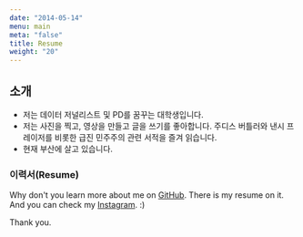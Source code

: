```yaml
---
date: "2014-05-14"
menu: main
meta: "false"
title: Resume
weight: "20"
---
```


## 소개

 * 저는 데이터 저널리스트 및 PD를 꿈꾸는 대학생입니다.
 * 저는 사진을 찍고, 영상을 만들고 글을 쓰기를 좋아합니다. 주디스 버틀러와 낸시 프레이저를 비롯한 급진 민주주의 관련 서적을 즐겨 읽습니다.
 * 현재 부산에 살고 있습니다. <i class="far fa-clipboard"></i>

### 이력서(Resume)
Why don't you learn more about me on [GitHub](https://github.com/joahn-lab/resume). There is my resume on it. And you can check my [Instagram](https://www.instagram.com/babyblu_deepdown). :)

Thank you.